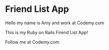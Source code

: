 # Friend List App
Hello my name is Amy and work at Codemy.com

This is my Ruby on Rails Firend List App!

Follow me at Codemy.com
